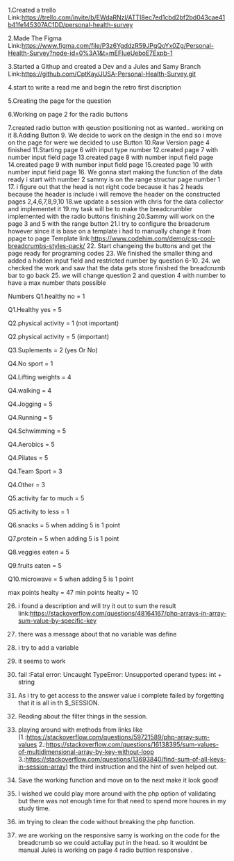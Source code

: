 1.Created a trello Link:https://trello.com/invite/b/EWdaRNzl/ATTI8ec7ed1cbd2bf2bd043cae41b41fe145307AC1DD/personal-health-survey

2.Made The Figma Link:https://www.figma.com/file/P3z6YgddzR59JPgQoYx0Zg/Personal-Health-Survey?node-id=0%3A1&t=mEFIueUeboE7Expb-1

3.Started a Githup and created a Dev and a Jules and Samy Branch Link:https://github.com/CptKay/JUSA-Personal-Health-Survey.git

4.start to write a read me and begin the retro first discription

5.Creating the page for the question 

6.Working on page 2 for the radio buttons

7.created radio button with qeustion positioning not as wanted.. working on it
8.Adding Button
9. We decide to work on the design in the end so i move on the page for 
were we decided to use Button
10.Raw Version page 4 finished
11.Starting page 6 with input type number
12.created page 7 with number input field page
13.created page 8 with number input field page
14.created page 9 with number input field page
15.created page 10 with number input field page
16. We gonna start making the function of the data ready i start with number 2 sammy is on the range structur page number 1 
17. i figure out that the head is not right code because it has 2 heads because the header is include i will remove the header on the constructed pages 2,4,6,7,8,9,10
18.we update a session with chris for the data collector and implementet it
19.my task will be to make the breadcrumbler implemented with the radio buttons finishing
20.Sammy will work on the page 3 and 5 with the range button
21.I try to configure the breadcrum however since it is base on a template i had to manually change it from ppage to page
Template link:https://www.codehim.com/demo/css-cool-breadcrumbs-styles-pack/
22. Start changeing the buttons and get the page ready for programing codes
23. We finished the smaller thing and added a hidden input field and restricted number by question 6-10.
24. we checked the work and saw that the data gets store finished the breadcrumb bar to go back
25. we will change question 2 and question 4 with number to have a max number thats possible

Numbers 
Q1.healthy no = 1

Q1.Healthy yes = 5

Q2.physical activity = 1 (not important)

Q2.physical activity = 5 (important)

Q3.Suplements = 2 (yes Or No)

Q4.No sport = 1

Q4.Lifting weights = 4

Q4.walking = 4

Q4.Jogging = 5

Q4.Running = 5

Q4.Schwimming = 5

Q4.Aerobics = 5

Q4.Pilates = 5

Q4.Team Sport = 3

Q4.Other = 3

Q5.activity far to much = 5

Q5.activity to less = 1

Q6.snacks = 5 when adding 5 is 1 point

Q7.protein = 5 when adding 5 is 1 point

Q8.veggies eaten = 5 

Q9.fruits eaten = 5 

Q10.microwave = 5 when adding 5 is 1 point

max points healty = 47
min points healty = 10

26. i found a description and will try it out to sum the result
link:https://stackoverflow.com/questions/48164167/php-arrays-in-array-sum-value-by-specific-key


27. there was a message about that no variable was define
28. i try to add a variable
29. it seems to work
30. fail :Fatal error: Uncaught TypeError: Unsupported operand types: int + string 
31. As i try to get access to the answer value i complete failed by forgetting that it is all in th $_SESSION. 
33. Reading about the filter things in the session.
34. playing around with methods from links like
(1.:https://stackoverflow.com/questions/59721589/php-array-sum-values
2.:https://stackoverflow.com/questions/16138395/sum-values-of-multidimensional-array-by-key-without-loop
3.:https://stackoverflow.com/questions/13693840/find-sum-of-all-keys-in-session-array)
the third instruction and the hint of sven helped out.

35. Save the working function and move on to the next make it look good!

36. I wished we could play more around with the php option of validating but there was not enough time for that need to spend more houres in my study time. 

37. im trying to clean the code without breaking the php function.
38. we are working on the responsive samy is working on the code for the breadcrumb so we could actullay put in the head. so it wouldnt be manual
Jules is working on page 4 radio buttion responsive .
